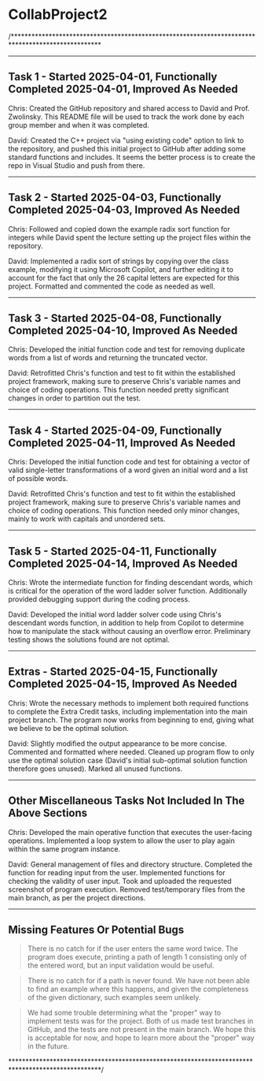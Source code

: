 # CollabProject2

/**************************************************************************************************

---------------------------------------------------------------------------------------------------
Task 1 - Started 2025-04-01, Functionally Completed 2025-04-01, Improved As Needed
---------------------------------------------------------------------------------------------------
Chris: Created the GitHub repository and shared access to David and Prof. Zwolinsky. This README
       file will be used to track the work done by each group member and when it was completed.

David: Created the C++ project via "using existing code" option to link to the repository, and
       pushed this initial project to GitHub after adding some standard functions and includes.
       It seems the better process is to create the repo in Visual Studio and push from there.

---------------------------------------------------------------------------------------------------
Task 2 - Started 2025-04-03, Functionally Completed 2025-04-03, Improved As Needed
---------------------------------------------------------------------------------------------------
Chris: Followed and copied down the example radix sort function for integers while David spent the
       lecture setting up the project files within the repository.

David: Implemented a radix sort of strings by copying over the class example, modifying it using
       Microsoft Copilot, and further editing it to account for the fact that only the 26 capital
       letters are expected for this project. Formatted and commented the code as needed as well.

---------------------------------------------------------------------------------------------------
Task 3 - Started 2025-04-08, Functionally Completed 2025-04-10, Improved As Needed
---------------------------------------------------------------------------------------------------

Chris: Developed the initial function code and test for removing duplicate words from a list of
       words and returning the truncated vector.

David: Retrofitted Chris's function and test to fit within the established project framework,
       making sure to preserve Chris's variable names and choice of coding operations. This
       function needed pretty significant changes in order to partition out the test.

---------------------------------------------------------------------------------------------------
Task 4 - Started 2025-04-09, Functionally Completed 2025-04-11, Improved As Needed
---------------------------------------------------------------------------------------------------

Chris: Developed the initial function code and test for obtaining a vector of valid single-letter
       transformations of a word given an initial word and a list of possible words.

David: Retrofitted Chris's function and test to fit within the established project framework,
       making sure to preserve Chris's variable names and choice of coding operations. This
       function needed only minor changes, mainly to work with capitals and unordered sets.

---------------------------------------------------------------------------------------------------
Task 5 - Started 2025-04-11, Functionally Completed 2025-04-14, Improved As Needed
---------------------------------------------------------------------------------------------------

Chris: Wrote the intermediate function for finding descendant words, which is critical for the
       operation of the word ladder solver function. Additionally provided debugging support
       during the coding process.

David: Developed the initial word ladder solver code using Chris's descendant words function, in
       addition to help from Copilot to determine how to manipulate the stack without causing an
       overflow error. Preliminary testing shows the solutions found are not optimal.

---------------------------------------------------------------------------------------------------
Extras - Started 2025-04-15, Functionally Completed 2025-04-15, Improved As Needed
---------------------------------------------------------------------------------------------------

Chris: Wrote the necessary methods to implement both required functions to complete the Extra
       Credit tasks, including implementation into the main project branch. The program now works
       from beginning to end, giving what we believe to be the optimal solution.

David: Slightly modified the output appearance to be more concise. Commented and formatted where
       needed. Cleaned up program flow to only use the optimal solution case (David's initial
       sub-optimal solution function therefore goes unused). Marked all unused functions.

---------------------------------------------------------------------------------------------------
Other Miscellaneous Tasks Not Included In The Above Sections
---------------------------------------------------------------------------------------------------

Chris: Developed the main operative function that executes the user-facing operations.
       Implemented a loop system to allow the user to play again within the same program instance.

David: General management of files and directory structure.
       Completed the function for reading input from the user.
       Implemented functions for checking the validity of user input.
       Took and uploaded the requested screenshot of program execution.
       Removed test/temporary files from the main branch, as per the project directions.

---------------------------------------------------------------------------------------------------
Missing Features Or Potential Bugs
---------------------------------------------------------------------------------------------------
> There is no catch for if the user enters the same word twice. The program does execute, printing
  a path of length 1 consisting only of the entered word, but an input validation would be useful.

> There is no catch for if a path is never found. We have not been able to find an example where
  this happens, and given the completeness of the given dictionary, such examples seem unlikely.

> We had some trouble determining what the "proper" way to implement tests was for the project.
  Both of us made test branches in GitHub, and the tests are not present in the main branch. We
  hope this is acceptable for now, and hope to learn more about the "proper" way in the future.

**************************************************************************************************/
